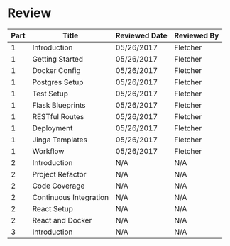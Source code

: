 # Review

| Part | Title                  | Reviewed Date | Reviewed By |
|------|------------------------|---------------|-------------|
| 1    | Introduction           | 05/26/2017    | Fletcher    |
| 1    | Getting Started        | 05/26/2017    | Fletcher    |
| 1    | Docker Config          | 05/26/2017    | Fletcher    |
| 1    | Postgres Setup         | 05/26/2017    | Fletcher    |
| 1    | Test Setup             | 05/26/2017    | Fletcher    |
| 1    | Flask Blueprints       | 05/26/2017    | Fletcher    |
| 1    | RESTful Routes         | 05/26/2017    | Fletcher    |
| 1    | Deployment             | 05/26/2017    | Fletcher    |
| 1    | Jinga Templates        | 05/26/2017    | Fletcher    |
| 1    | Workflow               | 05/26/2017    | Fletcher    |
| 2    | Introduction           | N/A           | N/A         |
| 2    | Project Refactor       | N/A           | N/A         |
| 2    | Code Coverage          | N/A           | N/A         |
| 2    | Continuous Integration | N/A           | N/A         |
| 2    | React Setup            | N/A           | N/A         |
| 2    | React and Docker       | N/A           | N/A         |
| 3    | Introduction           | N/A           | N/A         |
